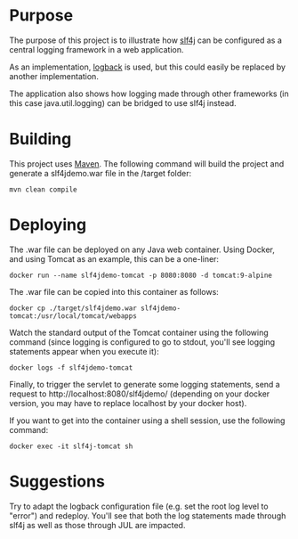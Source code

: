 # Purpose

The purpose of this project is to illustrate how [slf4j](http://www.slf4j.org) can be configured as a central logging framework in a web application. 

As an implementation, [logback](http://logback.qos.ch/) is used, but this could easily be replaced by another implementation.

The application also shows how logging made through other frameworks (in this case java.util.logging) can be bridged to use slf4j instead.

# Building

This project uses [Maven](https://maven.apache.org/). The following command will build the project and generate a slf4jdemo.war file in the /target folder:

```
mvn clean compile
```

# Deploying

The .war file can be deployed on any Java web container. Using Docker, and using Tomcat as an example, this can be a one-liner:

```
docker run --name slf4jdemo-tomcat -p 8080:8080 -d tomcat:9-alpine
```

The .war file can be copied into this container as follows:

```
docker cp ./target/slf4jdemo.war slf4jdemo-tomcat:/usr/local/tomcat/webapps
```

Watch the standard output of the Tomcat container using the following command (since logging is configured to go to stdout, you'll see logging statements appear when you execute it):

```
docker logs -f slf4jdemo-tomcat
```

Finally, to trigger the servlet to generate some logging statements, send a request to http://localhost:8080/slf4jdemo/ (depending on your docker version, you may have to replace localhost by your docker host).

If you want to get into the container using a shell session, use the following command:

```
docker exec -it slf4j-tomcat sh
```

# Suggestions

Try to adapt the logback configuration file (e.g. set the root log level to "error") and redeploy. You'll see that both the log statements made through slf4j as well as those through JUL are impacted.

